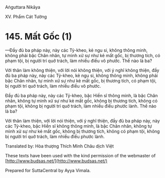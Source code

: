 Aṅguttara Nikāya

XV. Phẩm Cát Tường

# 145. Mất Gốc (1)

—Ðầy đủ ba pháp này, này các Tỷ-kheo, kẻ ngu si, không thông minh, không phải bậc Chân nhân, tự mình xử sự như kẻ mất gốc, bị thương tích, có phạm tội, bị người trí quở trách, làm nhiều điều vô phước. Thế nào là ba?

Với thân làm không thiện, với lời nói không thiện, với ý nghĩ không thiện, đầy đủ ba pháp này, này các Tỷ-kheo, kẻ ngu si, không thông minh, không phải bậc Chân nhân, tự mình xử sự như kẻ mất gốc, bị thương tích, có phạm tội, bị người trí quở trách, làm nhiều điều vô phước.

Ðầy đủ ba pháp này, này các Tỷ-kheo, bậc Hiền sĩ thông minh, là bậc Chân nhân, không tự mình xử sự như kẻ mất gốc, không bị thương tích, không có phạm tội, không bị người trí quở trách, làm nhiều điều phước lành. Thế nào là ba?

Với thân làm thiện, với lời nói thiện, với ý nghĩ thiện, đầy đủ ba pháp này, này các Tỷ-kheo, bậc Hiền sĩ không thông minh, là bậc Chân nhân, không tự mình xử sự như kẻ mất gốc, không bị thương tích, không có phạm tội, không bị người trí quở trách, làm nhiều điều phước lành.

Translated by: Hòa thượng Thích Minh Châu dịch Việt

These texts have been used with the kind permission of the webmaster of [http://www.budsas.net/](http://www.budsas.net/)

Prepared for SuttaCentral by Ayya Vimala.